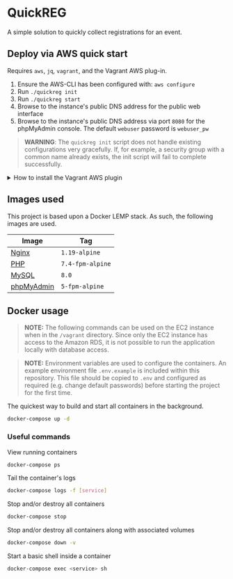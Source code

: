 # QuickREG

A simple solution to quickly collect registrations for an event.

## Deploy via AWS quick start

Requires `aws`, `jq`, `vagrant`, and the Vagrant AWS plug-in.

1. Ensure the AWS-CLI has been configured with: `aws configure`
2. Run `./quickreg init`
3. Run `./quickreg start`
4. Browse to the instance's public DNS address for the public web interface
5. Browse to the instance's public DNS address via port `8080` for the
phpMyAdmin console. The default `webuser` password is `webuser_pw`

> **WARNING**: The `quickreg init` script does not handle existing
configurations very gracefully. If, for example, a security group with a
common name already exists, the init script will fail to complete
successfully.

<details>
<summary>How to install the Vagrant AWS plugin</summary>

```bash
vagrant plugin install vagrant-aws
vagrant box add dummy https://github.com/mitchellh/vagrant-aws/raw/master/dummy.box
```
</details>

## Images used

This project is based upon a Docker LEMP stack. As such, the following images
are used.

Image | Tag
--- | ---
[Nginx](https://hub.docker.com/_/nginx) | `1.19-alpine`
[PHP](https://hub.docker.com/_/php) | `7.4-fpm-alpine`
[MySQL](https://hub.docker.com/_/mysql) | `8.0`
[phpMyAdmin](https://hub.docker.com/_/phpmyadmin) | `5-fpm-alpine`

## Docker usage

> **NOTE:** The following commands can be used on the EC2 instance when in the
`/vagrant` directory. Since only the EC2 instance has access to the Amazon RDS,
it is not possible to run the application locally with database access.

> **NOTE:** Environment variables are used to configure the containers. An
example environment file `.env.example` is included within this repository.
This file should be copied to `.env` and configured as required (e.g. change
default passwords) before starting the project for the first time.

The quickest way to build and start all containers in the background.

```bash
docker-compose up -d
```

### Useful commands

View running containers

```bash
docker-compose ps
```

Tail the container's logs

```bash
docker-compose logs -f [service]
```

Stop and/or destroy all containers

```bash
docker-compose stop
```

Stop and/or destroy all containers along with associated volumes

```bash
docker-compose down -v
```

Start a basic shell inside a container

```bash
docker-compose exec <service> sh
```
